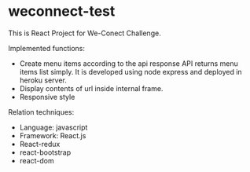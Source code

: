 # weconnect-test
This is React Project for We-Conect Challenge.

Implemented functions:
- Create menu items according to the api response
  API returns menu items list simply. It is developed using node express and deployed in heroku server.
- Display contents of url inside internal frame.
- Responsive style

Relation techniques:
- Language: javascript
- Framework: React.js
- React-redux
- react-bootstrap
- react-dom
